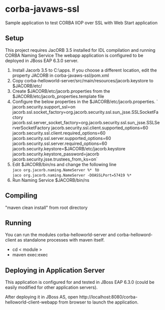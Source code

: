corba-javaws-ssl
================

Sample application to test CORBA IIOP over SSL with Web Start application

Setup
-----
This project requires JacORB 3.5 installed for IDL compilation and running CORBA Naming Service
The webapp application is configured to be deployed in JBoss EAP 6.3.0 server.

1. Install Jacorb 3.5 to C:\apps. If you choose a different location, edit the property JACORB in corba-javaws-ssl/pom.xml
2. Copy corba-helloworld-server/src/main/resources/jacorb.keystore to $JACORB/etc/
2. Create $JACORB/etc/jacorb.properties from the $JACORB/etc/jacorb_properties.template file
3. Configure the below properties in the $JACORB/etc/jacorb.properties.
`     jacorb.security.support_ssl=on
     jacorb.ssl.socket_factory=org.jacorb.security.ssl.sun_jsse.SSLSocketFactory
     jacorb.ssl.server_socket_factory=org.jacorb.security.ssl.sun_jsse.SSLServerSocketFactory
     jacorb.security.ssl.client.supported_options=60
     jacorb.security.ssl.client.required_options=60
     jacorb.security.ssl.server.supported_options=60
     jacorb.security.ssl.server.required_options=60
     jacorb.security.keystore=$JACORB/etc/jacorb.keystore
     jacorb.security.keystore_password=jacorb
     jacorb.security.jsse.trustees_from_ks=on`  
4. Edit $JACORB/bin/ns and change the following line  
	`jaco org.jacorb.naming.NameServer %* ` 
	to  
	`jaco org.jacorb.naming.NameServer -DOASSLPort=57419 %*`
5. Run Naming Service $JACORB/bin/ns


Compiling
---------
"maven clean install" from root directory

Running
-------
You can run the modules corba-helloworld-server and corba-helloword-client as standalone processes with maven itself.
* cd < module >
* maven exec:exec

Deploying in Application Server
-------------------------------
This application is configured for and tested in JBoss EAP 6.3.0 (could be easily modified for other application servers).  

After deploying it in JBoss AS, open http://localhost:8080/corba-helloworld-client-webapp from browser to launch the application.